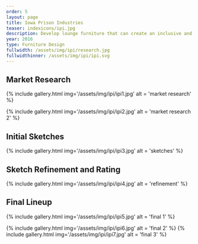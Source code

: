 ```yaml
---
order: 5
layout: page
title: Iowa Prison Industries
teaser: indexicons/ipi.jpg
description: Develop lounge furniture that can create an inclusive and welcoming environment within municipal settings.
year: 2016
type: Furniture Design
fullwidth: /assets/img/ipi/research.jpg
fullwidthinner: /assets/img/ipi/ipi.svg
---
```

## Market Research
{% include gallery.html img='/assets/img/ipi/ipi1.jpg' alt = 'market research' %}

{% include gallery.html img='/assets/img/ipi/ipi2.jpg' alt = 'market research 2' %}

## Initial Sketches
{% include gallery.html img='/assets/img/ipi/ipi3.jpg' alt = 'sketches' %}

## Sketch Refinement and Rating
{% include gallery.html img='/assets/img/ipi/ipi4.jpg' alt = 'refinement' %}

## Final Lineup
{% include gallery.html img='/assets/img/ipi/ipi5.jpg' alt = 'final 1' %}

{% include gallery.html img='/assets/img/ipi/ipi6.jpg' alt = 'final 2' %}
{% include gallery.html img='/assets/img/ipi/ipi7.jpg' alt = 'final 3' %}
